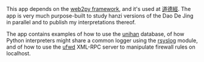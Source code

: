 This app depends on the [web2py framework](https://web2py.com),
and it's used at [道德經](http://daodejing.ca).
The app is very much purpose-built
to study hanzi versions of the Dao De Jing in parallel
and to publish my interpretations
thereof.

The app contains examples
of how to use the [unihan](https://github.com/tessercat/unihan) database,
of how Python interpreters might share a common logger
using the [rsyslog](https://github.com/tessercat/rsyslog) module,
and of how to use the [ufwd](https://github.com/tessercat/ufwd) XML-RPC server
to manipulate firewall rules on localhost.
